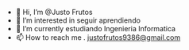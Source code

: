 - 👋 Hi, I’m @Justo Frutos
- 👀 I’m interested in seguir aprendiendo  
- 🌱 I’m currently estudiando Ingenieria Informatica
- 📫 How to reach me .  justofrutos9386@gmail.com

<!---
Justo9386/Justo9386 is a ✨ special ✨ repository because its `README.md` (this file) appears on your GitHub profile.
--->

